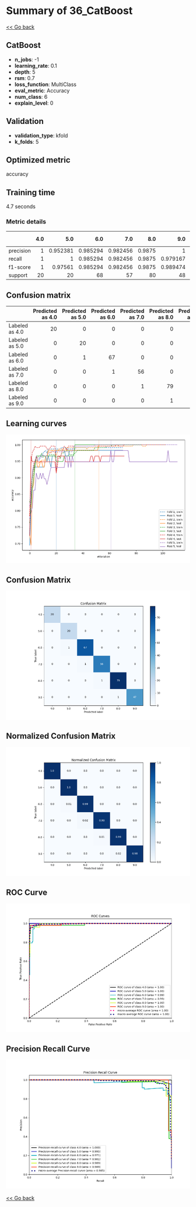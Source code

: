 # Summary of 36_CatBoost

[<< Go back](../README.md)


## CatBoost
- **n_jobs**: -1
- **learning_rate**: 0.1
- **depth**: 5
- **rsm**: 0.7
- **loss_function**: MultiClass
- **eval_metric**: Accuracy
- **num_class**: 6
- **explain_level**: 0

## Validation
 - **validation_type**: kfold
 - **k_folds**: 5

## Optimized metric
accuracy

## Training time

4.7 seconds

### Metric details
|           |   4.0 |       5.0 |       6.0 |       7.0 |     8.0 |       9.0 |   accuracy |   macro avg |   weighted avg |   logloss |
|:----------|------:|----------:|----------:|----------:|--------:|----------:|-----------:|------------:|---------------:|----------:|
| precision |     1 |  0.952381 |  0.985294 |  0.982456 |  0.9875 |  1        |   0.986348 |    0.984605 |       0.986511 |  0.541669 |
| recall    |     1 |  1        |  0.985294 |  0.982456 |  0.9875 |  0.979167 |   0.986348 |    0.989069 |       0.986348 |  0.541669 |
| f1-score  |     1 |  0.97561  |  0.985294 |  0.982456 |  0.9875 |  0.989474 |   0.986348 |    0.986722 |       0.986372 |  0.541669 |
| support   |    20 | 20        | 68        | 57        | 80      | 48        |   0.986348 |  293        |     293        |  0.541669 |


## Confusion matrix
|                |   Predicted as 4.0 |   Predicted as 5.0 |   Predicted as 6.0 |   Predicted as 7.0 |   Predicted as 8.0 |   Predicted as 9.0 |
|:---------------|-------------------:|-------------------:|-------------------:|-------------------:|-------------------:|-------------------:|
| Labeled as 4.0 |                 20 |                  0 |                  0 |                  0 |                  0 |                  0 |
| Labeled as 5.0 |                  0 |                 20 |                  0 |                  0 |                  0 |                  0 |
| Labeled as 6.0 |                  0 |                  1 |                 67 |                  0 |                  0 |                  0 |
| Labeled as 7.0 |                  0 |                  0 |                  1 |                 56 |                  0 |                  0 |
| Labeled as 8.0 |                  0 |                  0 |                  0 |                  1 |                 79 |                  0 |
| Labeled as 9.0 |                  0 |                  0 |                  0 |                  0 |                  1 |                 47 |

## Learning curves
![Learning curves](learning_curves.png)
## Confusion Matrix

![Confusion Matrix](confusion_matrix.png)


## Normalized Confusion Matrix

![Normalized Confusion Matrix](confusion_matrix_normalized.png)


## ROC Curve

![ROC Curve](roc_curve.png)


## Precision Recall Curve

![Precision Recall Curve](precision_recall_curve.png)



[<< Go back](../README.md)
